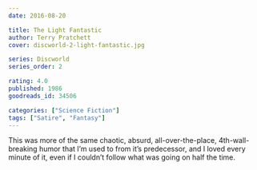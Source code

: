 ```yaml
---
date: 2016-08-20

title: The Light Fantastic
author: Terry Pratchett
cover: discworld-2-light-fantastic.jpg

series: Discworld
series_order: 2

rating: 4.0
published: 1986
goodreads_id: 34506

categories: ["Science Fiction"]
tags: ["Satire", "Fantasy"]
---
```


This was more of the same chaotic, absurd, all-over-the-place, 4th-wall-breaking humor that I’m used to from it’s predecessor, and I loved every minute of it, even if I couldn’t follow what was going on half the time.
